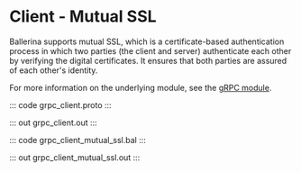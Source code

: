 # Client - Mutual SSL

Ballerina supports mutual SSL, which is a certificate-based authentication
process in which two parties (the client and server) authenticate each other by
verifying the digital certificates. It ensures that both parties are assured
of each other's identity.

For more information on the underlying module, 
see the [gRPC module](https://docs.central.ballerina.io/ballerina/grpc/latest/).

::: code grpc_client.proto :::

::: out grpc_client.out :::

::: code grpc_client_mutual_ssl.bal :::

::: out grpc_client_mutual_ssl.out :::